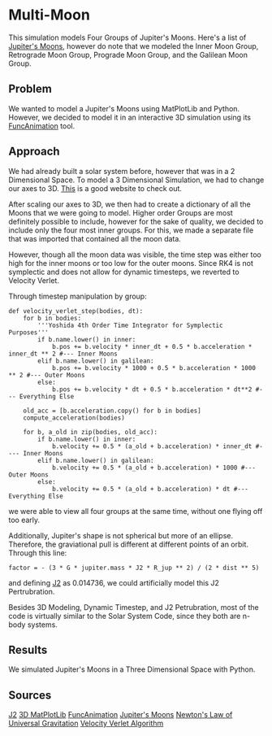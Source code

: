 # Multi-Moon
This simulation models Four Groups of Jupiter's Moons.
Here's a list of [Jupiter's Moons](https://science.nasa.gov/jupiter/jupiter-moons/all-jupiter-moons/), however do note that we modeled the Inner Moon Group, Retrograde Moon Group, Prograde Moon Group, and the Galilean Moon Group.
## Problem

We wanted to model a Jupiter's Moons using MatPlotLib and Python. However, we decided to model it in an interactive 3D simulation using its [FuncAnimation](https://matplotlib.org/stable/users/explain/animations/animations.html) tool.

## Approach

We had already built a solar system before, however that was in a 2 Dimensional Space. To model a 3 Dimensional Simulation, we had to change our axes to 3D. [This](https://matplotlib.org/stable/api/toolkits/mplot3d.html#module-mpl_toolkits.mplot3d) is a good website to check out.

After scaling our axes to 3D, we then had to create a dictionary of all the Moons that we were going to model. Higher order Groups are most definitely possible to include, however for the sake of quality, we decided to include only the four most inner groups. For this, we made a separate file that was imported that contained all the moon data.

However, though all the moon data was visible, the time step was either too high for the inner moons or too low for the outer moons. Since RK4 is not symplectic and does not allow for dynamic timesteps, we reverted to Velocity Verlet. 

Through timestep manipulation by group:
```
def velocity_verlet_step(bodies, dt):
    for b in bodies:
        '''Yoshida 4th Order Time Integrator for Symplectic Purposes'''
        if b.name.lower() in inner:
            b.pos += b.velocity * inner_dt + 0.5 * b.acceleration * inner_dt ** 2 #--- Inner Moons
        elif b.name.lower() in galilean:
            b.pos += b.velocity * 1000 + 0.5 * b.acceleration * 1000 ** 2 #--- Outer Moons
        else:
            b.pos += b.velocity * dt + 0.5 * b.acceleration * dt**2 #--- Everything Else

    old_acc = [b.acceleration.copy() for b in bodies]
    compute_acceleration(bodies)

    for b, a_old in zip(bodies, old_acc):
        if b.name.lower() in inner:
            b.velocity += 0.5 * (a_old + b.acceleration) * inner_dt #---- Inner Moons
        elif b.name.lower() in galilean:
            b.velocity += 0.5 * (a_old + b.acceleration) * 1000 #--- Outer Moons
        else:
            b.velocity += 0.5 * (a_old + b.acceleration) * dt #--- Everything Else
```
we were able to view all four groups at the same time, without one flying off too early.

Additionally, Jupiter's shape is not spherical but more of an ellipse. Therefore, the graviational pull is different at different points of an orbit.
Through this line:
```
factor = - (3 * G * jupiter.mass * J2 * R_jup ** 2) / (2 * dist ** 5)
```
and defining [J2](https://ai-solutions.com/_freeflyeruniversityguide/j2_perturbation.htm) as 0.014736, we could artificially model this J2 Pertrubration.

Besides 3D Modeling, Dynamic Timestep, and J2 Petrubration, most of the code is virtually similar to the Solar System Code, since they both are n-body systems.

## Results

We simulated Jupiter's Moons in a Three Dimensional Space with Python.

## Sources
[J2](https://ai-solutions.com/_freeflyeruniversityguide/j2_perturbation.htm)
[3D MatPlotLib](https://matplotlib.org/stable/api/toolkits/mplot3d.html#module-mpl_toolkits.mplot3d)
[FuncAnimation](https://matplotlib.org/stable/users/explain/animations/animations.html)
[Jupiter's Moons](https://science.nasa.gov/jupiter/jupiter-moons/all-jupiter-moons/)
[Newton's Law of Universal Gravitation](https://en.wikipedia.org/wiki/Newton%27s_law_of_universal_gravitation)
[Velocity Verlet Algorithm](https://www.youtube.com/watch?v=1bwsy26x24Q)
